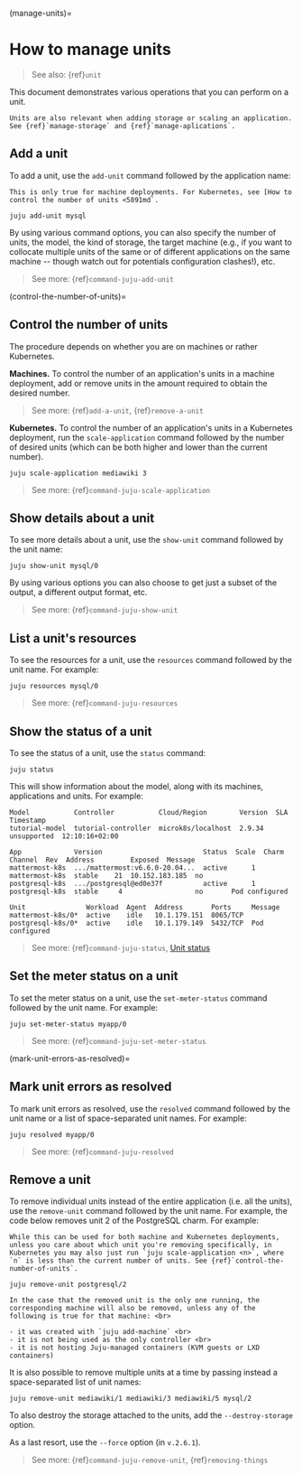 (manage-units)=
# How to manage units

> See also: {ref}`unit`

This document demonstrates various operations that you can perform on a unit. 

```{important}
Units are also relevant when adding storage or scaling an application. See {ref}`manage-storage` and {ref}`manage-aplications`.
```

## Add a unit

To add a unit, use the `add-unit` command followed by the application name:

```{important}
This is only true for machine deployments. For Kubernetes, see [How to control the number of units <5891md`.
```

```text
juju add-unit mysql
```

By using various command options, you can also specify the number of units, the model, the kind of storage, the target machine (e.g., if you want to collocate multiple units of the same or of different applications on the same machine -- though watch out for potentials configuration clashes!), etc. 


> See more: {ref}`command-juju-add-unit`

(control-the-number-of-units)=
## Control the number of units

The procedure depends on whether you are on machines or rather Kubernetes.

**Machines.** To control the number of an application's units in a machine deployment, add or remove units in the amount required to obtain the desired number.

> See more: {ref}`add-a-unit`, {ref}`remove-a-unit`

**Kubernetes.** To control the number of an application's units in a Kubernetes deployment, run the `scale-application` command followed by the number of desired units (which can be both higher and lower than the current number). 

```text
juju scale-application mediawiki 3
```

> See more: {ref}`command-juju-scale-application`

## Show details about a unit

To see more details about a unit, use the `show-unit` command followed by the unit name:

```text
juju show-unit mysql/0
```

By using various options you can also choose to get just a subset of the output, a different output format, etc.

> See more: {ref}`command-juju-show-unit`


## List a unit's resources

To see the resources for a unit, use the `resources` command followed by the unit name. For example:

```text
juju resources mysql/0
```

> See more: {ref}`command-juju-resources`

## Show the status of a unit

To see the status of a unit, use the `status` command:

```text
juju status
```

This will show information about the model, along with its machines, applications and units. For example:

```text
Model           Controller           Cloud/Region        Version  SLA          Timestamp
tutorial-model  tutorial-controller  microk8s/localhost  2.9.34   unsupported  12:10:16+02:00

App             Version                         Status  Scale  Charm           Channel  Rev  Address         Exposed  Message
mattermost-k8s  .../mattermost:v6.6.0-20.04...  active      1  mattermost-k8s  stable    21  10.152.183.185  no       
postgresql-k8s  .../postgresql@ed0e37f          active      1  postgresql-k8s  stable     4                  no       Pod configured

Unit               Workload  Agent  Address       Ports     Message
mattermost-k8s/0*  active    idle   10.1.179.151  8065/TCP  
postgresql-k8s/0*  active    idle   10.1.179.149  5432/TCP  Pod configured
```

> See more: {ref}`command-juju-status`, [Unit status](https://juju.is/docs/juju/status#heading--unit-status)


## Set the meter status on a unit

To set the meter status on a unit, use the `set-meter-status` command followed by the unit name. For example:

```text
juju set-meter-status myapp/0
```

> See more: {ref}`command-juju-set-meter-status`

(mark-unit-errors-as-resolved)=
## Mark unit errors as resolved

To mark unit errors as resolved, use the `resolved` command followed by the unit name or a list of space-separated unit names. For example:

```text
juju resolved myapp/0
```

> See more: {ref}`command-juju-resolved`

## Remove a unit

To remove individual units instead of the entire application (i.e. all the units), use the `remove-unit` command followed by the unit name. For example, the code below removes unit 2 of the PostgreSQL charm. For example:

```{important}
While this can be used for both machine and Kubernetes deployments, unless you care about which unit you're removing specifically, in Kubernetes you may also just run `juju scale-application <n>`, where `n` is less than the current number of units. See {ref}`control-the-number-of-units`.
```


```text
juju remove-unit postgresql/2
```

```{important}
In the case that the removed unit is the only one running, the corresponding machine will also be removed, unless any of the following is true for that machine: <br>

- it was created with `juju add-machine` <br>
- it is not being used as the only controller <br>
- it is not hosting Juju-managed containers (KVM guests or LXD containers)

```


It is also possible to remove multiple units at a time by passing instead a space-separated list of unit names:

```text
juju remove-unit mediawiki/1 mediawiki/3 mediawiki/5 mysql/2
```

<!--Why is this necessary? Doesn't removing a unit automatically destroy the storage?-->
To also destroy the storage attached to the units, add the `--destroy-storage` option.

<!--As a last resort in case of what...?-->
As a last resort, use the `--force` option (in `v.2.6.1`).

> See more: {ref}`command-juju-remove-unit`, {ref}`removing-things`

